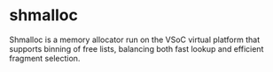shmalloc
========
Shmalloc is a memory allocator run on the VSoC virtual platform that supports binning of free lists, balancing both fast lookup and efficient fragment selection.
